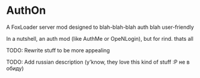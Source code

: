 # AuthOn
A FoxLoader server mod designed to blah-blah-blah auth blah user-friendly

In a nutshell, an auth mod (like AuthMe or OpeNLogin), but for rind. thats all

TODO: Rewrite stuff to be more appealing

TODO: Add russian description (y'know, they love this kind of stuff :P не в обиду)